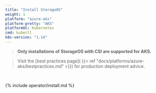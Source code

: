 ```yaml
---
title: "Install StorageOS"
weight: 1
platform: "azure-aks"
platform-pretty: "AKS"
platformUC: Kubernetes
cmd: kubectl
k8s-version: "1.14"
---
```


> __Only installations of StorageOS with CSI are supported for AKS.__

> Visit the [best practices page](
> {{< ref "docs/platforms/azure-aks/bestpractices.md" >}}) for production
> deployment advice.

&nbsp;

{% include operator/install.md %}
